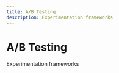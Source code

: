 ```yaml
---
title: A/B Testing
description: Experimentation frameworks
---
```


# A/B Testing

Experimentation frameworks